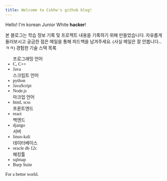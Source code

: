 ```yaml
---
title: Welcome to Cskhw's github blog!
---
```

<link href="https://fonts.googleapis.com/css?family=Noto+Serif+KR&display=swap" rel="stylesheet">

Hello! I'm korean Junior White **hacker**!

<span style="font-family: 'Noto Serif Kr', serif;">
본 블로그는 학습 정보 기록 및 프로젝트 내용을 기록하기 위해 만들었습니다.
자유롭게 둘러보시고 궁금한 점은 메일을 통해 피드백을 남겨주세요. (사실 메일은 잘 안봅니다...ㅋㅋ)
<span style="font-family: 'Noto Serif Kr', serif;">
경험한 기술 스택 목록
<ul style="font-family: 'Noto Serif Kr', serif;">
    프로그래밍 언어
    <li>C, C++</li>
    <li>Java</li>
    스크립트 언어
    <li>python</li>
    <li>JavaScript</li>
    <li>Node.js</li>
    마크업 언어
    <li>html, scss</li>
    프론트엔드
    <li>react</li>
    백엔드
    <li>django</li>
    서버
    <li>linux-kali</li>
    데이터베이스
    <li>oracle db 12c</li>
    해킹툴
    <li>sqlmap</li>
    <li>Burp Suite</li>
</ul>
For a better world.

